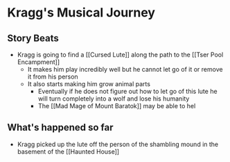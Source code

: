 # Kragg's Musical Journey
## Story Beats
* Kragg is going to find a [[Cursed Lute]] along the path to the [[Tser Pool Encampment]]
  * It makes him play incredibly well but he cannot let go of it or remove it from his person
  * It also starts making him grow animal parts
    * Eventually if he does not figure out how to let go of this lute he will turn completely into a wolf and lose his humanity
    * The [[Mad Mage of Mount Baratok]] may be able to hel

## What's happened so far
* Kragg picked up the lute off the person of the shambling mound in the basement of the [[Haunted House]]